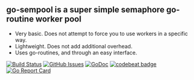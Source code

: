 ## go-sempool is a super simple semaphore go-routine worker pool

- Very basic. Does not attempt to force you to use workers in a specific way.
- Lightweight. Does not add additional overhead.
- Uses go-routines, and through an easy interface.

[![Build Status](https://travis-ci.org/lrstanley/go-sempool.svg?branch=master)](https://travis-ci.org/lrstanley/go-sempool)
[![GitHub Issues](https://img.shields.io/github/issues/lrstanley/go-sempool.svg)](https://github.com/lrstanley/go-sempool/issues)
[![GoDoc](https://godoc.org/github.com/lrstanley/go-sempool?status.png)](https://godoc.org/github.com/lrstanley/go-sempool)
[![codebeat badge](https://codebeat.co/badges/9899ad3d-23da-4f6b-84e1-78351e86e090)](https://codebeat.co/projects/github-com-liamraystanley-go-sempool)
[![Go Report Card](https://goreportcard.com/badge/github.com/lrstanley/go-sempool)](https://goreportcard.com/report/github.com/lrstanley/go-sempool)